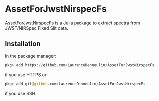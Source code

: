 # AssetForJwstNirspecFs 

AssetForJwstNirspecFs is a Julia package to extract spectra from JWST/NIRSpec Fixed Slit data. 


## Installation

In the package manager:

```julia
pkg> add https://github.com/LaurenceDenneulin/AssetForJwstNirspecFs
```
if you use HTTPS or:

```julia
pkg> add git@github.com:LaurenceDenneulin/AssetForJwstNirspecFs
```
if you use SSH.


